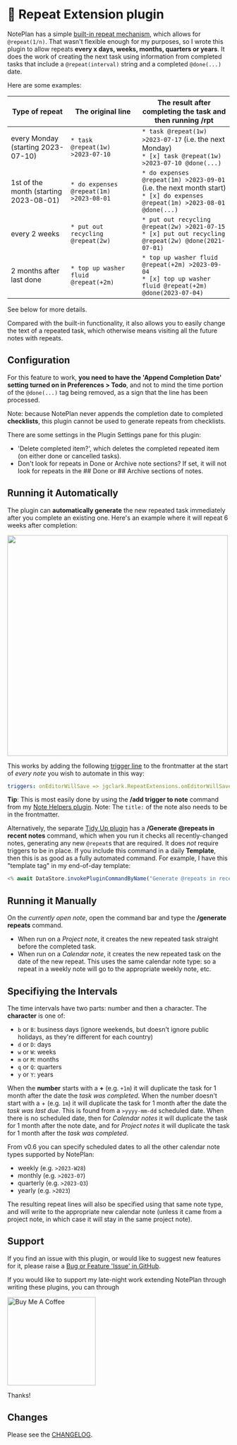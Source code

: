 # 🔁 Repeat Extension plugin

NotePlan has a simple [built-in repeat mechanism](https://noteplan.co/faq/Notes%20&%20Todos/How%20to%20create%20a%20recurring%20or%20repeating%20todo/), which allows for `@repeat(1/n)`.  That wasn't flexible enough for my purposes, so I wrote this plugin to allow repeats **every x days, weeks, months, quarters or years**. It does the work of creating the next task using information from completed tasks that include a `@repeat(interval)` string and a completed `@done(...)` date.

Here are some examples:

| Type of repeat | The original line | The result after completing the task and then running /rpt |
|-----|-----|-----|
| every Monday (starting 2023-07-10) | `* task @repeat(1w) >2023-07-10` | `* task @repeat(1w) >2023-07-17` (i.e. the next Monday) <br /> `* [x] task @repeat(1w) >2023-07-10 @done(...) ` |
| 1st of the month (starting 2023-08-01) | `* do expenses @repeat(1m) >2023-08-01` | `* do expenses @repeat(1m) >2023-09-01` (i.e. the next month start) <br /> `* [x] do expenses @repeat(1m) >2023-08-01 @done(...) ` |
| every 2 weeks | `* put out recycling @repeat(2w)` | `* put out recycling @repeat(2w) >2021-07-15` <br /> `* [x] put out recycling @repeat(2w) @done(2021-07-01)` |
| 2 months after last done | `* top up washer fluid @repeat(+2m)` | `* top up washer fluid @repeat(+2m) >2023-09-04` <br /> `* [x] top up washer fluid @repeat(+2m) @done(2023-07-04)` |

See below for more details.

Compared with the built-in functionality, it also allows you to easily change the text of a repeated task, which otherwise means visiting all the future notes with repeats.

## Configuration
For this feature to work, **you need to have the 'Append Completion Date' setting turned on in Preferences > Todo**, and not to mind the time portion of the `@done(...)` tag being removed, as a sign that the line has been processed.

Note: because NotePlan never appends the completion date to completed **checklists**, this plugin cannot be used to generate repeats from checklists.

There are some settings in the Plugin Settings pane for this plugin:
- 'Delete completed item?', which deletes the completed repeated item (on either done or cancelled tasks).
- Don't look for repeats in Done or Archive note sections? If set, it will not look for repeats in the ## Done or ## Archive sections of notes.
<!-- - Run Task Sorter after changes? If set, it will run the '/Tasks Sort by User Default' command (from 'Task Sorting & Tools' plugin) after generating repeats, using the user's default sort order (set in that plugin's settings). -->
<!-- - Allow repeats in cancelled paragraphs? If set, it will allow repeats in cancelled tasks. Note: this only works in notes with the repeat trigger (see below). -->

## Running it Automatically
The plugin can **automatically generate** the new repeated task immediately after you complete an existing one. Here's an example where it will repeat 6 weeks after completion:

<img src="repeat-auto-mode.gif" width="500px">

This works by adding the following [trigger line](https://help.noteplan.co/article/173-plugin-note-triggers) to the frontmatter at the start of _every note_ you wish to automate in this way:
``` yaml
triggers: onEditorWillSave => jgclark.RepeatExtensions.onEditorWillSave
```
**Tip**: This is most easily done by using the **/add trigger to note** command from my [Note Helpers plugin](https://noteplan.co/plugins/jgclark.NoteHelpers/).
Note: The `title:` of the note also needs to be in the frontmatter.

Alternatively, the separate [Tidy Up plugin](https://noteplan.co/plugins/np.Tidy/) has a **/Generate @repeats in recent notes** command, which when you run it checks all recently-changed notes, generating any new `@repeat`s that are required. It does _not_ require triggers to be in place. If you include this command in a daily **Template**, then this is as good as a fully automated command.  For example, I have this "template tag" in my end-of-day template:
```js
<% await DataStore.invokePluginCommandByName("Generate @repeats in recent notes","np.Tidy",['{"runSilently":true}']) -%>
```

## Running it Manually
On the _currently open note_, open the command bar and type the **/generate repeats** command.
- When run on a _Project note_, it creates the new repeated task straight before the completed task.
- When run on a _Calendar note_, it creates the new repeated task on the date of the new repeat. This uses the same calendar note type: so a repeat in a weekly note will go to the appropriate weekly note, etc.

## Specifiying the Intervals
The time intervals have two parts: number and then a character. The **character** is one of:
- `b` or `B`: business days (ignore weekends, but doesn't ignore public holidays, as they're different for each country)
- `d` or `D`: days
- `w` or `W`: weeks
- `m` or `M`: months
- `q` or `Q`: quarters
- `y` or `Y`: years

When the **number** starts with a **+** (e.g. `+1m`) it will duplicate the task for 1 month after the date the _task was completed_.
When the number doesn't start with a + (e.g. `1m`) it will duplicate the task for 1 month after the date the _task was last due_. This is found from a `>yyyy-mm-dd` scheduled date. When there is no scheduled date, then for _Calendar notes_ it will duplicate the task for 1 month after the note date, and for _Project notes_ it will duplicate the task for 1 month after the _task was completed_.

From v0.6 you can specify scheduled dates to all the other calendar note types supported by NotePlan:
- weekly (e.g. `>2023-W28`)
- monthly (e.g. `>2023-07`)
- quarterly (e.g. `>2023-Q3`)
- yearly (e.g. `>2023`)

The resulting repeat lines will also be specified using that same note type, and will write to the appropriate new calendar note (unless it came from a project note, in which case it will stay in the same project note).

## Support
If you find an issue with this plugin, or would like to suggest new features for it, please raise a [Bug or Feature 'Issue' in GitHub](https://github.com/NotePlan/plugins/issues).

If you would like to support my late-night work extending NotePlan through writing these plugins, you can through

[<img width="200px" alt="Buy Me A Coffee" src="https://www.buymeacoffee.com/assets/img/guidelines/download-assets-sm-2.svg" />](https://www.buymeacoffee.com/revjgc)

Thanks!

## Changes
Please see the [CHANGELOG](https://github.com/NotePlan/plugins/blob/main/jgclark.RepeatExtensions/CHANGELOG.md).
